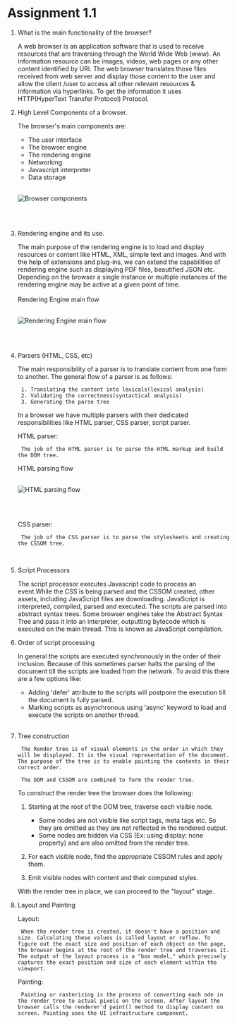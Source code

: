 # Assignment 1.1
1. What is the main functionality of the browser?

    A web browser is an application software that is used to receive resources that are traversing through the World Wide Web (www). An information resource can be images, videos, web pages or any other content identified by URI. The web browser translates those files received from web server and display those content to the user and allow the client /user to access all other relevant resources & information via hyperlinks. To get the information it uses HTTP(HyperText Transfer Protocol) Protocol.

1. High Level Components of a browser.

    The browser's main components are:
    - The user interface
    - The browser engine
    - The rendering engine
    - Networking
    - Javascript interpreter
    - Data storage
    <br/><br/>

    ![Browser components](./Assets/Images/browser%20-components.avif "Browser components")

    <br/><br/>

1. Rendering engine and its use.

    The main purpose of the rendering engine is to load and display resources or content like HTML, XML, simple text and images. And with the help of extensions and plug-ins, we can extend the capabilities of rendering engine such as displaying PDF files, beautified JSON etc. Depending on the browser a single instance or multiple instances of the rendering engine may be active at a given point of time.
    <br/><br/>
    Rendering Engine main flow
    <br/><br/>

    ![Rendering Engine main flow](./Assets/Images/Rendering-Engine-Flow1.avif "Rendering Engine main flow")

    <br/><br/>

1. Parsers (HTML, CSS, etc)

    The main responsibility of a parser is to translate content from one form to another. The general flow of a parser is as follows:

        1. Translating the content into lexicals(lexical analysis)
        2. Validating the correctness(syntactical analysis)
        3. Generating the parse tree

    In a browser we have multiple parsers with their dedicated responsibilities like HTML parser, CSS parser, script parser.

    HTML parser:

        The job of the HTML parser is to parse the HTML markup and build the DOM tree.

    HTML parsing flow
    <br/><br/>

    ![HTML parsing flow](./Assets/Images/HTML-parsing-flow.avif "HTML parsing flow")

    <br/><br/>

   CSS parser:

        The job of the CSS parser is to parse the stylesheets and creating the CSSOM tree.

    <br/>

1. Script Processors

    The script processor executes Javascript code to process an event.While the CSS is being parsed and the CSSOM created, other assets, including JavaScript files are downloading. JavaScript is interpreted, compiled, parsed and executed. The scripts are parsed into abstract syntax trees. Some browser engines take the Abstract Syntax Tree and pass it into an interpreter, outputting bytecode which is executed on the main thread. This is known as JavaScript compilation.

1. Order of script processing

    In general the scripts are executed synchronously in the order of their inclusion. Because of this sometimes parser halts the parsing of the document till the scripts are loaded from the network. To avoid this there are a few options like:

    - Adding 'defer' attribute to the scripts will postpone the execution till the document is fully parsed.
    - Marking scripts as asynchronous using 'async' keyword to load and execute the scripts on another thread.

    <br/>


1. Tree construction

        The Render tree is of visual elements in the order in which they will be displayed. It is the visual representation of the document. The purpose of the tree is to enable painting the contents in their correct order.

        The DOM and CSSOM are combined to form the render tree.

    To construct the render tree the browser does the following:

    1. Starting at the root of the DOM tree, traverse each visible node.
        
        - Some nodes are not visible like script tags, meta tags etc. So they are omitted as they are not reflected in the rendered output.
        - Some nodes are hidden via CSS (Ex: using display: none property) and are also omitted from the render tree.

    1. For each visible node, find the appropriate CSSOM rules and apply them.
    1. Emit visible nodes with content and their computed styles.

    With the render tree in place, we can proceed to the "layout" stage. 

1. Layout and Painting

    Layout:

        When the render tree is created, it doesn't have a position and size. Calculating these values is called layout or reflow. To figure out the exact size and position of each object on the page, the browser begins at the root of the render tree and traverses it. The output of the layout process is a "box model," which precisely captures the exact position and size of each element within the viewport.

    Painting:

        Painting or rasterizing is the process of converting each ode in the render tree to actual pixels on the screen. After layout the browser calls the renderer'd paint() method to display content on screen. Painting uses the UI infrastructure component. 


